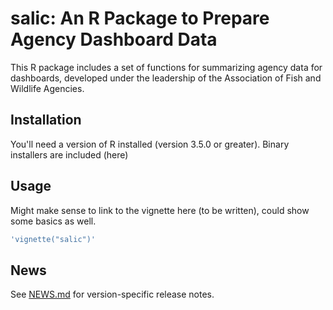 
# salic: An R Package to Prepare Agency Dashboard Data

This R package includes a set of functions for summarizing agency data for dashboards, developed under the leadership of the Association of Fish and Wildlife Agencies.

## Installation

You'll need a version of R installed (version 3.5.0 or greater). Binary installers are included (here)

## Usage

Might make sense to link to the vignette here (to be written), could show some basics as well.

```r
'vignette("salic")'
```

## News

See [NEWS.md](./NEWS.md) for version-specific release notes.